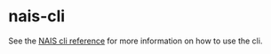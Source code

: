 # nais-cli

See the [NAIS cli reference](../../reference/cli/README.md) for more information on how to use the cli.
